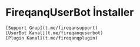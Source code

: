 # FireqanqUserBot İnstaller
    [Support Grup](t.me/fireqansupport)
    [UserBot Kanal](t.me/fireqanquserbot)
    [Plugin Kanal](t.me/fireqanqplugin)
